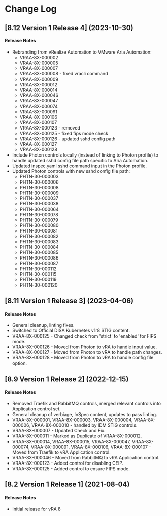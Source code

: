 # Change Log  

## [8.12 Version 1 Release 4] (2023-10-30)

#### Release Notes
- Rebranding from vRealize Automation to VMware Aria Automation:
  - VRAA-8X-000002
  - VRAA-8X-000005
  - VRAA-8X-000007
  - VRAA-8X-000008 - fixed vracli command
  - VRAA-8X-000009
  - VRAA-8X-000012
  - VRAA-8X-000014
  - VRAA-8X-000046
  - VRAA-8X-000047
  - VRAA-8X-000074
  - VRAA-8X-000091
  - VRAA-8X-000106
  - VRAA-8X-000107
  - VRAA-8X-000123 - removed
  - VRAA-8X-000125 - fixed fips mode check
  - VRAA-8X-000126 - updated sshd config path
  - VRAA-8X-000127
  - VRAA-8X-000128
- Include Photon controls locally (instead of linking to Photon profile) to handle updated sshd config file path specific to Aria Automation.
- Updated inspec.yaml sshd command input in the Photon profile.
- Updated Photon controls with new sshd config file path:
  - PHTN-30-000003
  - PHTN-30-000006
  - PHTN-30-000008
  - PHTN-30-000009
  - PHTN-30-000037
  - PHTN-30-000038
  - PHTN-30-000064
  - PHTN-30-000078
  - PHTN-30-000079
  - PHTN-30-000080
  - PHTN-30-000081
  - PHTN-30-000082
  - PHTN-30-000083
  - PHTN-30-000084
  - PHTN-30-000085
  - PHTN-30-000086
  - PHTN-30-000087
  - PHTN-30-000112
  - PHTN-30-000115
  - PHTN-30-000119
  - PHTN-30-000120

## [8.11 Version 1 Release 3] (2023-04-06)

#### Release Notes
- General cleanup, linting fixes.
- Switched to Official DISA Kubernetes v1r8 STIG content.
- VRAA-8X-000125 - Changed check from 'strict' to 'enabled' for FIPS mode.
- VRAA-8X-000126 - Moved from Photon to vRA to handle input value.
- VRAA-8X-000127 - Moved from Photon to vRA to handle path changes.
- VRAA-8X-000128 - Moved from Photon to vRA to handle config file option.

## [8.9 Version 1 Release 2] (2022-12-15)

#### Release Notes
- Removed Traefik and RabbitMQ controls, merged relevant controls into Application control set.
- General cleanup of verbiage, InSpec content, updates to pass linting.
- VRAA-8X-000001, VRAA-8X-000003, VRAA-8X-000004, VRAA-8X-000006, VRAA-8X-000010 - handled by IDM STIG controls.
- VRAA-8X-000007 - Updated Check and Fix.
- VRAA-8X-000011 - Marked as Duplicate of VRAA-8X-000012.
- VRAA-8X-000014, VRAA-8X-000015, VRAA-8X-000047, VRAA-8X-000074, VRAA-8X-000091, VRAA-8X-000106, VRAA-8X-000107 - Moved from Traefik to vRA Application control.
- VRAA-8X-000046 - Moved from RabbitMQ to vRA Application control.
- VRAA-8X-000123 - Added control for disabling CEIP.
- VRAA-8X-000125 - Added control to ensure FIPS mode.

## [8.2 Version 1 Release 1] (2021-08-04)

#### Release Notes
- Initial release for vRA 8